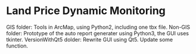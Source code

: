 # Land Price Dynamic Monitoring
 
GIS folder: Tools in ArcMap, using Python2, including one tbx file.
Non-GIS folder: Prototype of the auto report generater using Python3, the GUI uses tkinter.
VersionWithQt5 dolder: Rewrite GUI using Qt5. Update some function.
